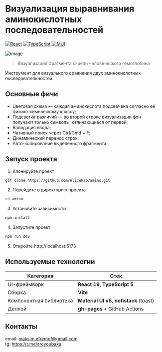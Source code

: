 # Визуализация выравнивания аминокислотных последовательностей

[![React](https://img.shields.io/badge/react-%2320232a.svg?style=for-the-badge&logo=react&logoColor=%2361DAFB)](https://react.dev/)
[![TypeScript](https://img.shields.io/badge/typescript-%23007ACC.svg?style=for-the-badge&logo=typescript&logoColor=white)](https://www.typescriptlang.org/)
[![MUI](https://img.shields.io/badge/Material%20UI-007FFF?style=for-the-badge&logo=mui&logoColor=white)](https://mui.com/)

![image](https://downloader.disk.yandex.ru/preview/80dd8ef1b0ae2316f476555784c2fd37209ef08f768cf5f2636bd53490872d13/684b60ff/41-mIGXwWxCZmnuLWPjxAAXK7vJ35pc1n3uOY4bMS3-ARdI8m3n0g-Mmq05ni4TQc-eXet0x8W1XK2436EKGlA%3D%3D?uid=0&filename=2025-06-12_22-21-28.png&disposition=inline&hash=&limit=0&content_type=image%2Fpng&owner_uid=0&tknv=v3&size=2048x2048)
> Визуализация фрагмента α-цепи человеческого гемоглобина

Инструмент для визуального сравнения двух аминокислотных последовательностей.

## Основные фичи

- Цветовая схема — каждая аминокислота подсвечена согласно её физико-химическому классу;
- Подсветка различий — во второй строке визуализации фон получают только символы, отличающиеся от первой;
- Валидация ввода;
- Нативный поиск через Ctrl/Cmd + F;
- Динамический перенос строк;
- Авто-копирование выделенного фрагмента.

## Запуск проекта

1. Клонируйте проект

```bash
git clone https://github.com/AliceHab/amino.git
```

2. Перейдите в директорию проекта

```bash
cd amino
```

3. Установите зависимости

```bash
npm install
```

4. Запустите проект

```bash
npm run dev
```

5. Откройте http://localhost:5173 

## Используемые технологии

| Категория                | Стек                                      |
| ------------------------ | ----------------------------------------- |
| UI-фреймворк             | **React 19**, **TypeScript 5**            |
| Сборка                   | **Vite**                                  |
| Компонентная библиотека  | **Material UI v5**, **notistack** (toast) |
| Деплой                   | **gh-pages** + GitHub Actions             |

## Контакты

email: maksim.efremof@gmail.com  
tg: https://t.me/areyoubaka